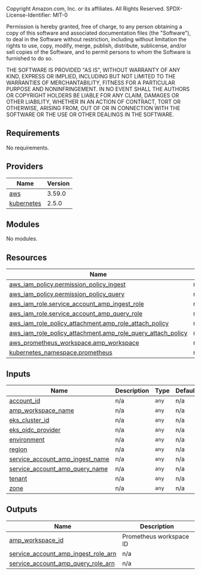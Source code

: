 


<!-- BEGINNING OF PRE-COMMIT-TERRAFORM DOCS HOOK -->
Copyright Amazon.com, Inc. or its affiliates. All Rights Reserved.
SPDX-License-Identifier: MIT-0

Permission is hereby granted, free of charge, to any person obtaining a copy of this
software and associated documentation files (the "Software"), to deal in the Software
without restriction, including without limitation the rights to use, copy, modify,
merge, publish, distribute, sublicense, and/or sell copies of the Software, and to
permit persons to whom the Software is furnished to do so.

THE SOFTWARE IS PROVIDED "AS IS", WITHOUT WARRANTY OF ANY KIND, EXPRESS OR IMPLIED,
INCLUDING BUT NOT LIMITED TO THE WARRANTIES OF MERCHANTABILITY, FITNESS FOR A
PARTICULAR PURPOSE AND NONINFRINGEMENT. IN NO EVENT SHALL THE AUTHORS OR COPYRIGHT
HOLDERS BE LIABLE FOR ANY CLAIM, DAMAGES OR OTHER LIABILITY, WHETHER IN AN ACTION
OF CONTRACT, TORT OR OTHERWISE, ARISING FROM, OUT OF OR IN CONNECTION WITH THE
SOFTWARE OR THE USE OR OTHER DEALINGS IN THE SOFTWARE.

## Requirements

No requirements.

## Providers

| Name | Version |
|------|---------|
| <a name="provider_aws"></a> [aws](#provider\_aws) | 3.59.0 |
| <a name="provider_kubernetes"></a> [kubernetes](#provider\_kubernetes) | 2.5.0 |

## Modules

No modules.

## Resources

| Name | Type |
|------|------|
| [aws_iam_policy.permission_policy_ingest](https://registry.terraform.io/providers/hashicorp/aws/latest/docs/resources/iam_policy) | resource |
| [aws_iam_policy.permission_policy_query](https://registry.terraform.io/providers/hashicorp/aws/latest/docs/resources/iam_policy) | resource |
| [aws_iam_role.service_account_amp_ingest_role](https://registry.terraform.io/providers/hashicorp/aws/latest/docs/resources/iam_role) | resource |
| [aws_iam_role.service_account_amp_query_role](https://registry.terraform.io/providers/hashicorp/aws/latest/docs/resources/iam_role) | resource |
| [aws_iam_role_policy_attachment.amp_role_attach_policy](https://registry.terraform.io/providers/hashicorp/aws/latest/docs/resources/iam_role_policy_attachment) | resource |
| [aws_iam_role_policy_attachment.amp_role_query_attach_policy](https://registry.terraform.io/providers/hashicorp/aws/latest/docs/resources/iam_role_policy_attachment) | resource |
| [aws_prometheus_workspace.amp_workspace](https://registry.terraform.io/providers/hashicorp/aws/latest/docs/resources/prometheus_workspace) | resource |
| [kubernetes_namespace.prometheus](https://registry.terraform.io/providers/hashicorp/kubernetes/latest/docs/resources/namespace) | resource |

## Inputs

| Name | Description | Type | Default | Required |
|------|-------------|------|---------|:--------:|
| <a name="input_account_id"></a> [account\_id](#input\_account\_id) | n/a | `any` | n/a | yes |
| <a name="input_amp_workspace_name"></a> [amp\_workspace\_name](#input\_amp\_workspace\_name) | n/a | `any` | n/a | yes |
| <a name="input_eks_cluster_id"></a> [eks\_cluster\_id](#input\_eks\_cluster\_id) | n/a | `any` | n/a | yes |
| <a name="input_eks_oidc_provider"></a> [eks\_oidc\_provider](#input\_eks\_oidc\_provider) | n/a | `any` | n/a | yes |
| <a name="input_environment"></a> [environment](#input\_environment) | n/a | `any` | n/a | yes |
| <a name="input_region"></a> [region](#input\_region) | n/a | `any` | n/a | yes |
| <a name="input_service_account_amp_ingest_name"></a> [service\_account\_amp\_ingest\_name](#input\_service\_account\_amp\_ingest\_name) | n/a | `any` | n/a | yes |
| <a name="input_service_account_amp_query_name"></a> [service\_account\_amp\_query\_name](#input\_service\_account\_amp\_query\_name) | n/a | `any` | n/a | yes |
| <a name="input_tenant"></a> [tenant](#input\_tenant) | n/a | `any` | n/a | yes |
| <a name="input_zone"></a> [zone](#input\_zone) | n/a | `any` | n/a | yes |

## Outputs

| Name | Description |
|------|-------------|
| <a name="output_amp_workspace_id"></a> [amp\_workspace\_id](#output\_amp\_workspace\_id) | Prometheus workspace ID |
| <a name="output_service_account_amp_ingest_role_arn"></a> [service\_account\_amp\_ingest\_role\_arn](#output\_service\_account\_amp\_ingest\_role\_arn) | n/a |
| <a name="output_service_account_amp_query_role_arn"></a> [service\_account\_amp\_query\_role\_arn](#output\_service\_account\_amp\_query\_role\_arn) | n/a |
<!-- END OF PRE-COMMIT-TERRAFORM DOCS HOOK -->

